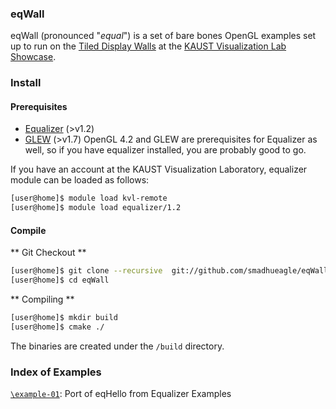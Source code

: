 ### eqWall

eqWall (pronounced "_equal_") is a set of bare bones OpenGL examples set up to run on the [Tiled Display Walls](http://kvl.kaust.edu.sa/Pages/Showcase.aspx) at 
the [KAUST Visualization Lab Showcase](http://kvl.kaust.edu.sa/Pages/Home.aspx).

### Install

#### Prerequisites
* [Equalizer](https://github.com/Eyescale/Equalizer) (>v1.2)
* [GLEW](http://glew.sourceforge.net/) (>v1.7)
OpenGL 4.2 and GLEW are prerequisites for Equalizer as well, so if you have equalizer installed, you are probably good to go.

If you have an account at the KAUST Visualization Laboratory, equalizer module can be loaded as follows:
```bash
[user@home]$ module load kvl-remote
[user@home]$ module load equalizer/1.2
```

#### Compile 

** Git Checkout **
```bash
[user@home]$ git clone --recursive  git://github.com/smadhueagle/eqWall.git
[user@home]$ cd eqWall
```
** Compiling **
```bash
[user@home]$ mkdir build
[user@home]$ cmake ./
```
The binaries are created under the `/build` directory.


### Index of Examples
[`\example-01`](https://github.com/smadhueagle/eqWall/tree/master/example-01): Port of eqHello from Equalizer Examples
